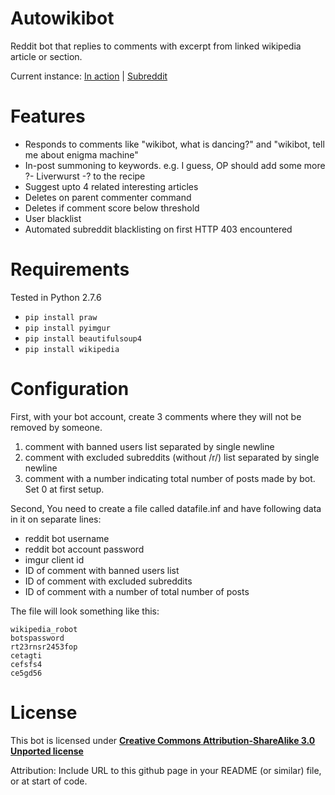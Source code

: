 Autowikibot
===========

Reddit bot that replies to comments with excerpt from linked wikipedia article or section.

Current instance:
[In action](http://www.reddit.com/u/autowikibot) |
[Subreddit](http://www.reddit.com/r/autowikibot/)

Features
========

* Responds to comments like "wikibot, what is dancing?" and  "wikibot, tell me about enigma machine"
* In-post summoning to keywords. e.g. I guess, OP should add some more ?- Liverwurst -? to the recipe
* Suggest upto 4 related interesting articles
* Deletes on parent commenter command
* Deletes if comment score below threshold
* User blacklist
* Automated subreddit blacklisting on first HTTP 403 encountered

Requirements
============

Tested in Python 2.7.6
* `pip install praw`
* `pip install pyimgur`
* `pip install beautifulsoup4`
* `pip install wikipedia`


Configuration
=============

First, with your bot account, create 3 comments where they will not be removed by someone.

1. comment with banned users list separated by single newline
2. comment with excluded subreddits (without /r/) list separated by single newline
3. comment with a number indicating total number of posts made by bot. Set 0 at first setup.

Second, You need to create a file called datafile.inf and have following data in it on separate lines:

* reddit bot username
* reddit bot account password
* imgur client id
* ID of comment with banned users list
* ID of comment with excluded subreddits
* ID of comment with a number of total number of posts

The file will look something like this:

````
wikipedia_robot
botspassword
rt23rnsr2453fop
cetagti
cefsfs4
ce5gd56
````

License
=========

This bot is licensed under [**Creative Commons Attribution-ShareAlike 3.0 Unported license**](http://creativecommons.org/licenses/by-sa/3.0/)

Attribution: Include URL to this github page in your README (or similar) file, or at start of code.

